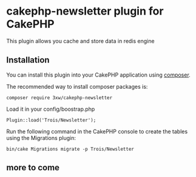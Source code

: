 # cakephp-newsletter plugin for CakePHP
This plugin allows you cache and store data in redis engine

## Installation

You can install this plugin into your CakePHP application using [composer](http://getcomposer.org).

The recommended way to install composer packages is:

	composer require 3xw/cakephp-newsletter

Load it in your config/boostrap.php

	Plugin::load('Trois/Newsletter');

Run the following command in the CakePHP console to create the tables using the Migrations plugin:

	bin/cake Migrations migrate -p Trois/Newsletter

## more to come

